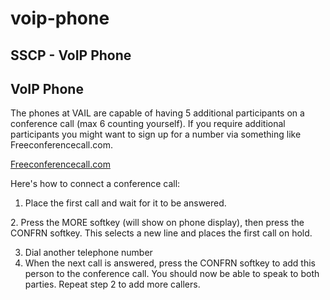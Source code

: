 # voip-phone

## SSCP - VoIP Phone

## VoIP Phone

The phones at VAIL are capable of having 5 additional participants on a conference call (max 6 counting yourself).  If you require additional participants you might want to sign up for a number via something like Freeconferencecall.com.

[Freeconferencecall.com](http://freeconferencecall.com/)

Here's how to connect a conference call:

1. Place the first call and wait for it to be answered.

2\.  Press the MORE softkey (will show on phone display), then press the CONFRN softkey.  This selects a new line and places the first call on hold.

3. Dial another telephone number
4. When the next call is answered, press the CONFRN softkey to add this person to the conference call.  You should now be able to speak to both parties.  Repeat step 2 to add more callers.
